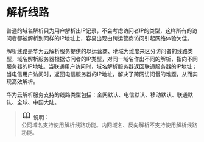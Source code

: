 # 解析线路<a name="zh-cn_topic_0089177011"></a>

普通的域名解析只为用户解析出IP记录，不会考虑访问者IP的类型，这样所有的访问者都被解析到同样的IP地址上，容易出现由跨运营商访问引起网络体验欠佳。

解析线路是华为云解析服务提供的以运营商、地域为维度来区分访问者的线路类型，域名解析服务器根据访问者的IP类型，对同一域名作出不同的解析，指向不同服务器的IP地址。当联通用户访问时，域名解析服务器返回联通服务器的IP地址；当电信用户访问时，返回电信服务器的IP地址，解决了跨网访问慢的难题，从而实现高效解析。

华为云解析服务支持的线路类型包括：全网默认、电信默认、移动默认、联通默认、全球、中国大陆。

>![](public_sys-resources/icon-note.gif) **说明：**   
>公网域名支持使用解析线路功能。内网域名、反向解析不支持使用解析线路功能。  

